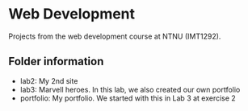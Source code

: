 # Web Development
Projects from the web development course at NTNU (IMT1292).

## Folder information
- lab2: My 2nd site
- lab3: Marvell heroes. In this lab, we also created our own portfolio
- portfolio: My portfolio. We started with this in Lab 3 at exercise 2
